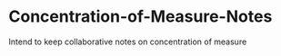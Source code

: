 Concentration-of-Measure-Notes
==============================

Intend to keep collaborative notes on concentration of measure